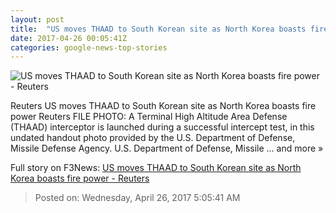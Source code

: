 ```yaml
---
layout: post
title:  "US moves THAAD to South Korean site as North Korea boasts fire power - Reuters"
date: 2017-04-26 00:05:41Z
categories: google-news-top-stories
---
```


![US moves THAAD to South Korean site as North Korea boasts fire power - Reuters](http://s2.reutersmedia.net/resources/r/?m=02&d=20170425&t=2&i=1182029406&w=&fh=545px&fw=&ll=&pl=&sq=&r=LYNXMPED3O1MC)

Reuters US moves THAAD to South Korean site as North Korea boasts fire power Reuters FILE PHOTO: A Terminal High Altitude Area Defense (THAAD) interceptor is launched during a successful intercept test, in this undated handout photo provided by the U.S. Department of Defense, Missile Defense Agency. U.S. Department of Defense, Missile ... and more »


Full story on F3News: [US moves THAAD to South Korean site as North Korea boasts fire power - Reuters](http://www.f3nws.com/n/XvZjHG)

> Posted on: Wednesday, April 26, 2017 5:05:41 AM
